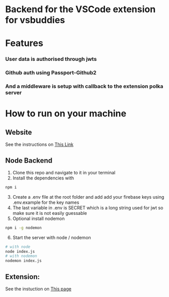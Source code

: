 # Backend for the VSCode extension for vsbuddies

# Features
### User data is authorised through jwts
### Github auth using Passport-Github2
### And a middleware is setup with callback to the extension polka server

# How to run on your machine
## Website
See the instructions on [This Link](https://github.com/Lohit244/vsbuddies-website)
## Node Backend 
1. Clone this repo and navigate to it in your terminal
2. Install the dependencies with

```bash
npm i 
```
3. Create a .env file at the root folder and add add your firebase keys using .env.example for the key names
4. The last variable in .env is SECRET which is a long string used for jwt so make sure it is not easily guessable
5. Optional install nodemon 
```bash
npm i -g nodemon
```
6. Start the server with node / nodemon
```bash
# with node
node index.js
# with nodemon
nodemon index.js
```
## Extension:
See the instuction on [This page](https://github.com/Lohit244/vsbuddiesExtension)